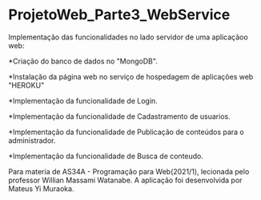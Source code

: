 # ProjetoWeb_Parte3_WebService

Implementação das funcionalidades no lado servidor de uma aplicaçãoo web:

*Criação do banco de dados no "MongoDB".

*Instalação da página web no serviço de hospedagem de aplicações web "HEROKU"

*Implementação da funcionalidade de Login.

*Implementação da funcionalidade de Cadastramento de usuarios.

*Implementação da funcionalidade de Publicação de conteúdos para o administrador.

*Implementação da funcionalidade de Busca de conteudo.

Para materia de AS34A - Programação para Web(2021/1), lecionada pelo professor Willian Massami Watanabe. A aplicação foi desenvolvida por Mateus Yi Muraoka.
